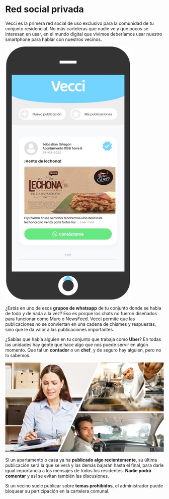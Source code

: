 # Red social privada

Vecci es la primera red social de uso exclusivo para la comunidad de tu conjunto residencial. No más carteleras que nadie ve y que pocos se interesan en usar, en el mundo digital que vivimos deberíamos usar nuestro smartphone para hablar con nuestros vecinos.

![30;300;c](/assets/images/blog/private_social_network.jpg)

¿Estás en uno de esos <strong>grupos de whatsapp</strong> de tu conjunto donde se habla de todo y de nada a la vez? Eso es porque los chats no fueron diseñados para funcionar como Muro o NewsFeed. Vecci permite que las publicaciones no se conviertan en una cadena de chismes y respuestas, sino que le da valor a las publicaciones importantes.

¿Sabías que había alguien en tu conjunto que trabaja como **Uber**? En todas las unidades hay gente que hace algo que nos puede servir en algún momento. Que tal un **contador** o un **chef**, y de seguro hay alguien, pero no lo sabemos.

![70;;c](/assets/images/blog/vecci_social_people.jpg)

Si un apartamento o casa ya ha <strong>publicado algo recientemente</strong>, su última publicación será la que se verá y las demás bajarán hasta el final, para darle igual importancia a los mensajes de todos los residentes. <strong>Nadie podrá comentar</strong> y así se evitan también las discusiones.

Si un vecino suele publicar sobre <strong>temas prohibidos</strong>, el administrador puede bloquear su participación en la cartelera comunal.
